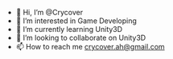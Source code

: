 - 👋 Hi, I’m @Crycover
- 👀 I’m interested in Game Developing
- 🌱 I’m currently learning Unity3D
- 💞️ I’m looking to collaborate on Unity3D
- 📫 How to reach me crycover.ah@gmail.com

<!---
Crycover/Crycover is a ✨ special ✨ repository because its `README.md` (this file) appears on your GitHub profile.
You can click the Preview link to take a look at your changes.
--->
